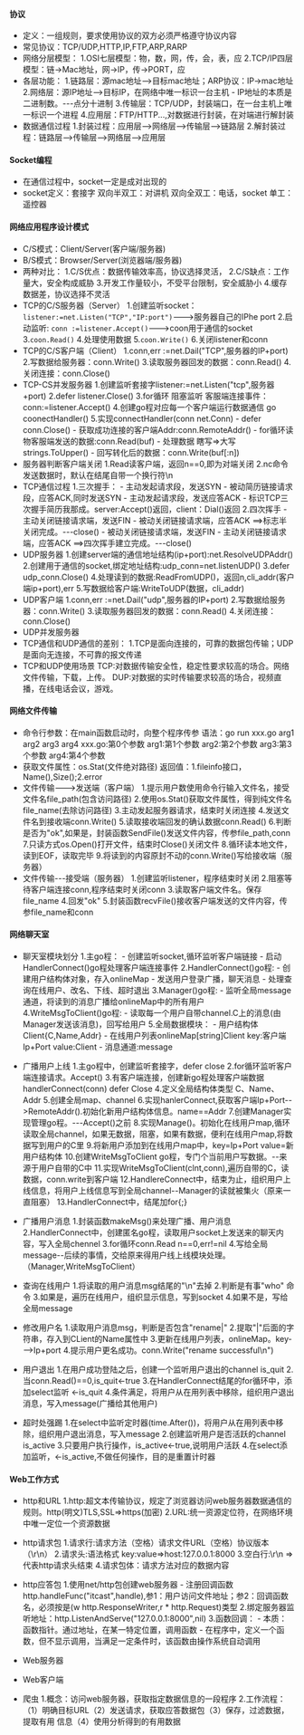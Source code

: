 #### 协议
- 定义：一组规则，要求使用协议的双方必须严格遵守协议内容
- 常见协议：TCP/UDP,HTTP,IP,FTP,ARP,RARP
- 网络分层模型：
    1.OSI七层模型：物，数，网，传，会，表，应
    2.TCP/IP四层模型：链->Mac地址，网->IP，传->PORT，应
- 各层功能：
    1.链路层：源mac地址-->目标mac地址；ARP协议：IP->mac地址
    2.网络层：源IP地址-->目标IP，在网络中唯一标识一台主机
        - IP地址的本质是二进制数。---点分十进制
    3.传输层：TCP/UDP，封装端口，在一台主机上唯一标识一个进程
    4.应用层：FTP/HTTP...,对数据进行封装，在对端进行解封装
- 数据通信过程
    1.封装过程：应用层-->网络层-->传输层-->链路层
    2.解封装过程：链路层-->传输层-->网络层-->应用层

#### Socket编程
- 在通信过程中，socket一定是成对出现的
- socket定义：套接字
    双向半双工：对讲机
    双向全双工：电话，socket
    单工：遥控器

#### 网络应用程序设计模式
- C/S模式：Client/Server(客户端/服务器) 
- B/S模式：Browser/Server(浏览器端/服务器)
- 两种对比：
    1.C/S优点：数据传输效率高，协议选择灵活，
    2.C/S缺点：工作量大，安全构成威胁
    3.开发工作量较小，不受平台限制，安全威胁小
    4.缓存数据差，协议选择不灵活
- TCP的C/S服务器（Server）
    1.创建监听socket：```listener:=net.Listen("TCP","IP:port")```--->服务器自己的IPhe port
    2.启动监听: ```conn :=listener.Accept()```--->coon用于通信的socket
    3.```coon.Read()```
    4.处理使用数据
    5.```coon.Write()```
    6.关闭listener和conn
- TCP的C/S客户端（Client）
    1.conn,err :=net.Dail("TCP",服务器的IP+port)
    2.写数据给服务器：conn.Write()
    3.读取服务器回发的数据：conn.Read()
    4.关闭连接：conn.Close()
- TCP-CS并发服务器
    1.创建监听套接字listener:=net.Listen("tcp",服务器+port)
    2.defer listener.Close()
    3.for循环 阻塞监听 客服端连接事件：conn:=listener.Accept()
    4.创建go程对应每一个客户端运行数据通信 go coonectHandler()
    5.实现connectHandler(conn net.Conn)
        - defer conn.Close()
        - 获取成功连接的客户端Addr:conn.RemoteAddr()
        - for循环读物客服端发送的数据:conn.Read(buf)
        - 处理数据 瞎写=>大写 strings.ToUpper()
        - 回写转化后的数据：conn.Write(buf[:n])
- 服务器判断客户端关闭
    1.Read读客户端，返回n==0,即为对端关闭
    2.nc命令发送数据时，默认在结尾自带一个换行符\n
- TCP通信过程
    1.三次握手：
        - 主动发起请求段，发送SYN
        - 被动简历链接请求段，应答ACK,同时发送SYN
        - 主动发起请求段，发送应答ACK
        - 标识TCP三次握手简历我那成。server:Accept()返回，client：Dial()返回
    2.四次挥手
        - 主动关闭链接请求端，发送FIN
        - 被动关闭链接请求端，应答ACK  ==>标志半关闭完成。---close()
        - 被动关闭链接请求端，发送FIN
        - 主动关闭链接请求端，应答ACK  ==>四次挥手建立完成。---close()
- UDP服务器
    1.创建server端的通信地址结构(ip+port):net.ResolveUDPAddr()
    2.创建用于通信的socket,绑定地址结构:udp_conn=net.listenUDP()
    3.defer udp_conn.Close()
    4.处理读到的数据:ReadFromUDP()，返回n,cli_addr(客户端ip+port),err
    5.写数据给客户端:WriteToUDP(数据，cli_addr)
- UDP客户端
    1.conn,err :=net.Dail("udp",服务器的IP+port)
    2.写数据给服务器：conn.Write()
    3.读取服务器回发的数据：conn.Read()
    4.关闭连接：conn.Close()
- UDP并发服务器
- TCP通信和UDP通信的差别：
    1.TCP是面向连接的，可靠的数据包传输；UDP是面向无连接，不可靠的报文传递
- TCP和UDP使用场景
    TCP:对数据传输安全性，稳定性要求较高的场合。网络文件传输，下载，上传。
    DUP:对数据的实时传输要求较高的场合，视频直播，在线电话会议，游戏。

#### 网络文件传输
- 命令行参数：在main函数启动时，向整个程序传参
    语法：go run xxx.go arg1 arg2 arg3 arg4
    xxx.go:第0个参数
    arg1:第1个参数
    arg2:第2个参数
    arg3:第3个参数
    arg4:第4个参数
- 获取文件属性：os.Stat(文件绝对路径)
    返回值：1.fileinfo接口，Name(),Size();2.error
- 文件传输--->发送端（客户端）
    1.提示用户数使用命令行输入文件名，接受文件名file_path(包含访问路径)
    2.使用os.Stat()获取文件属性，得到纯文件名file_name(去除访问路径)
    3.主动发起服务器请求，结束时关闭连接
    4.发送文件名到接收端conn.Write()
    5.读取接收端回发的确认数据conn.Read()
    6.判断是否为"ok",如果是，封装函数SendFile()发送文件内容，传参file_path,conn
    7.只读方式os.Open()打开文件，结束时Close()关闭文件
    8.循环读本地文件，读到EOF，读取完毕
    9.将读到的内容原封不动的conn.Write()写给接收端（服务器）
- 文件传输---接受端（服务器）
    1.创建监听listener，程序结束时关闭
    2.阻塞等待客户端连接conn,程序结束时关闭conn
    3.读取客户端文件名。保存file_name
    4.回发"ok"
    5.封装函数recvFile()接收客户端发送的文件内容，传参file_name和conn

#### 网络聊天室
- 聊天室模块划分
    1.主go程：
        - 创建监听socket,循环监听客户端链接
        - 启动HandlerConnect()go程处理客户端连接事件
    2.HandlerConnect()go程:
        - 创建用户结构体对象，存入onlineMap
        - 发送用户登录广播，聊天消息
        - 处理查询在线用户、改名、下线、超时退出
    3.Manager()go程:
        - 监听全局message通道，将读到的消息广播给onlineMap中的所有用户
    4.WriteMsgToClient()go程:
        - 读取每一个用户自带channel.C上的消息(由Manager发送该消息)，回写给用户
    5.全局数据模块：
        - 用户结构体Client{C,Name,Addr}
        - 在线用户列表onlineMap[string]Client key:客户端Ip+Port value:Client
        - 消息通道:message

- 广播用户上线
    1.主go程中，创建监听套接字，defer close
    2.for循环监听客户端连接请求。Accept()
    3.有客户端连接，创建新go程处理客户端数据handlerConnect(conn) defer Close
    4.定义全局结构体类型 C、Name、Addr
    5.创建全局map、channel
    6.实现hanlerConnect,获取客户端Ip+Port-->RemoteAddr().初始化新用户结构体信息。name==Addr
    7.创建Manager实现管理go程。---Accept()之前
    8.实现Manage()。初始化在线用户map,循环读取全局channel，如果无数据，阻塞，如果有数据，便利在线用户map,将数据写到用户的C里
    9.将新用户添加到在线用户map中，key=Ip+Port value=新用户结构体
    10.创建WriteMsgToClient go程，专门个当前用户写数据。--来源于用户自带的C中
    11.实现WriteMsgToClient(clnt,conn),遍历自带的C，读数据，conn.write到客户端
    12.HandlereConnect中，结束为止，组织用户上线信息，将用户上线信息写到全局channel--Manager的读就被集火（原来一直阻塞）
    13.HandlerConnect中，结尾加for{;}
- 广播用户消息
    1.封装函数makeMsg()来处理广播、用户消息
    2.HandlerConnect中，创建匿名go程，读取用户socket上发送来的聊天内容，写入全局chennel
    3.for循环conn.Read n==0,err!=nil
    4.写给全局message--后续的事情，交给原来得用户线上线模块处理。（Manager,WriteMsgToClient）
- 查询在线用户
    1.将读取的用户消息msg结尾的"\n"去掉
    2.判断是有事"who" 命令
    3.如果是，遍历在线用户，组织显示信息，写到socket
    4.如果不是，写给全局message
- 修改用户名
    1.读取用户消息msg，判断是否包含"rename|"
    2.提取"|"后面的字符串，存入到CLient的Name属性中
    3.更新在线用户列表，onlineMap。key--->Ip+port
    4.提示用户更名成功。conn.Write("rename successful\n")
- 用户退出
    1.在用户成功登陆之后，创建一个监听用户退出的channel  is_quit
    2.当conn.Read()==0,is_quit<-true
    3.在HandlerConnect结尾的for循环中，添加select监听 <-is_quit
    4.条件满足，将用户从在用列表中移除，组织用户退出消息，写入message(广播给其他用户)
- 超时处强踢
    1.在select中监听定时器(time.After())，将用户从在用列表中移除，组织用户退出消息，写入message
    2.创建监听用户是否活跃的channel  is_active
    3.只要用户执行操作，is_active<-true,说明用户活跃
    4.在select添加监听，<-is_active,不做任何操作，目的是重置计时器

#### Web工作方式
- http和URL
    1.http:超文本传输协议，规定了浏览器访问web服务器数据通信的规则。http(明文)TLS,SSL=>https(加密)
    2.URL:统一资源定位符，在网络环境中唯一定位一个资源数据
- http请求包
    1.请求行:请求方法（空格）请求文件URL（空格）协议版本（\r\n）
    2.请求头:语法格式 key:value=>host:127.0.0.1:8000
    3.空白行:\r\n => 代表http请求头结束
    4.请求包体：请求方法对应的数据内容
- http应答包
    1.使用net/http包创建web服务器
        - 注册回调函数 http.handleFunc("itcast",handle),参1：用户访问文件地址；参2：回调函数名，必须按是(w http.ResponseWriter,r * http.Request)类型
    2.绑定服务器监听地址：http.ListenAndServe("127.0.0.1:8000",nil)
    3.函数回调：
        - 本质：函数指针。通过地址，在某一特定位置，调用函数
        - 在程序中，定义一个函数，但不显示调用，当满足一定条件时，该函数由操作系统自动调用
- Web服务器
- Web客户端

- 爬虫
    1.概念：访问web服务器，获取指定数据信息的一段程序
    2.工作流程：（1）明确目标URL（2）发送请求，获取应答数据包（3）保存，过滤数据，提取有用 信息（4）使用分析得到的有用数据